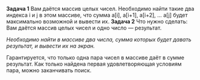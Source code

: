 **Задача 1**
Вам даётся массив целых чисел. Необходимо найти такие два индекса i и j в этом массиве, что сумма a[i], a[i+1], a[i+2], … a[j] будет максимально возможной и вывести их.
**Задача 2**
Что нужно сделать:
Вам даётся массив целых чисел и одно число — результат. 

*Необходимо найти в массиве два числа, сумма которых будет давать результат, и вывести их на экран.* 

Гарантируется, что только одна пара чисел в массиве даёт в сумме результат.
Как только найдена первая удовлетворяющая условиям пара, можно заканчивать поиск.
